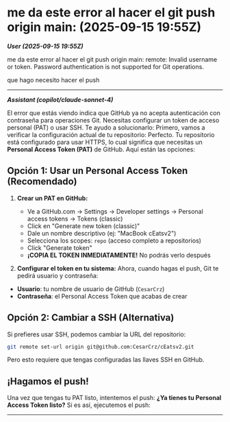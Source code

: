 <!-- Generated by SpecStory -->

<!-- vscode Session 7af47548-e4df-4bbc-b6c2-15965a9ea3fb (2025-09-15 19:55Z) -->

# me da este error al hacer el git push origin main: (2025-09-15 19:55Z)

_**User (2025-09-15 19:55Z)**_

me da este error al hacer el git push origin main:
remote: Invalid username or token. Password authentication is not supported for Git operations.

que hago necesito hacer el push

---

_**Assistant (copilot/claude-sonnet-4)**_

El error que estás viendo indica que GitHub ya no acepta autenticación con contraseña para operaciones Git. Necesitas configurar un token de acceso personal (PAT) o usar SSH. Te ayudo a solucionarlo: Primero, vamos a verificar la configuración actual de tu repositorio: Perfecto. Tu repositorio está configurado para usar HTTPS, lo cual significa que necesitas un **Personal Access Token (PAT)** de GitHub. Aquí están las opciones:

## Opción 1: Usar un Personal Access Token (Recomendado)

1. **Crear un PAT en GitHub:**
   - Ve a GitHub.com → Settings → Developer settings → Personal access tokens → Tokens (classic)
   - Click en "Generate new token (classic)"
   - Dale un nombre descriptivo (ej: "MacBook cEatsv2")
   - Selecciona los scopes: `repo` (acceso completo a repositorios)
   - Click "Generate token"
   - **¡COPIA EL TOKEN INMEDIATAMENTE!** No podrás verlo después

2. **Configurar el token en tu sistema:** Ahora, cuando hagas el push, Git te pedirá usuario y contraseña:
- **Usuario**: tu nombre de usuario de GitHub (`CesarCrz`)
- **Contraseña**: el Personal Access Token que acabas de crear

## Opción 2: Cambiar a SSH (Alternativa)

Si prefieres usar SSH, podemos cambiar la URL del repositorio:

```bash
git remote set-url origin git@github.com:CesarCrz/cEatsv2.git
```

Pero esto requiere que tengas configuradas las llaves SSH en GitHub.

## ¡Hagamos el push!

Una vez que tengas tu PAT listo, intentemos el push: **¿Ya tienes tu Personal Access Token listo?** Si es así, ejecutemos el push: 

---


